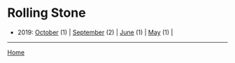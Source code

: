 # Rolling Stone

  * 2019: 
      [October](./rolling-stone-2019-10.md) (1) | 
      [September](./rolling-stone-2019-09.md) (2) | 
      [June](./rolling-stone-2019-06.md) (1) | 
      [May](./rolling-stone-2019-05.md) (1) | 

----

[Home](../)
